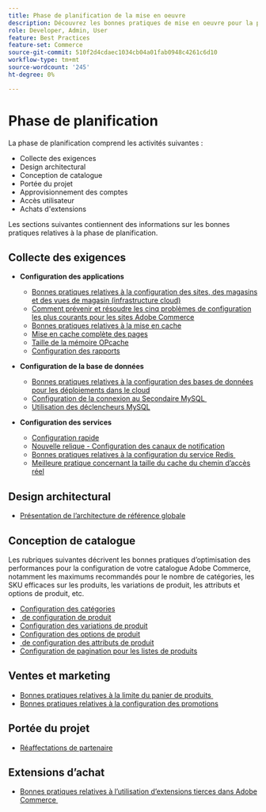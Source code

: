```yaml
---
title: Phase de planification de la mise en oeuvre
description: Découvrez les bonnes pratiques de mise en oeuvre pour la phase de planification des projets Adobe Commerce.
role: Developer, Admin, User
feature: Best Practices
feature-set: Commerce
source-git-commit: 510f2d4cdaec1034cb04a01fab0948c4261c6d10
workflow-type: tm+mt
source-wordcount: '245'
ht-degree: 0%

---
```



# Phase de planification

La phase de planification comprend les activités suivantes :

- Collecte des exigences
- Design architectural
- Conception de catalogue
- Portée du projet
- Approvisionnement des comptes
- Accès utilisateur
- Achats d&#39;extensions

Les sections suivantes contiennent des informations sur les bonnes pratiques relatives à la phase de planification.

## Collecte des exigences

- **Configuration des applications**
   - [Bonnes pratiques relatives à la configuration des sites, des magasins et des vues de magasin (infrastructure cloud)](sites-stores-store-views.md)
   - [Comment prévenir et résoudre les cinq problèmes de configuration les plus courants pour les sites Adobe Commerce](https://business.adobe.com/blog/how-to/usual-suspects-five-configuration-fixes-maximize-your-peak-sales)
   - [Bonnes pratiques relatives à la mise en cache](https://docs.magento.com/user-guide/system/cache-management.html#best-practices-for-caching)
   - [Mise en cache complète des pages](https://developer.adobe.com/commerce/php/development/cache/page/public-content/)
   - [Taille de la mémoire OPcache](opcache-memory-size.md)
   - [Configuration des rapports](reporting-configuration.md)

- **Configuration de la base de données**
   - [Bonnes pratiques relatives à la configuration des bases de données pour les déploiements dans le cloud &#x200B;](database-on-cloud.md)
   - [Configuration de la connexion au Secondaire MySQL &#x200B;](configure-mysql-slave-connection-on-cloud.md)
   - [Utilisation des déclencheurs MySQL](mysql-triggers-usage.md)

- **Configuration des services**
   - [Configuration rapide](https://devdocs.magento.com/cloud/cdn/configure-fastly.html)
   - [Nouvelle relique - Configuration des canaux de notification](https://devdocs.magento.com/cloud/project/new-relic.html#configure-notification-channels)
   - [Bonnes pratiques relatives à la configuration du service Redis &#x200B;](redis-service-configuration.md)
   - [Meilleure pratique concernant la taille du cache du chemin d’accès réel](realpath-cache-size.md)

## **Design architectural**

<!--Asset not yet integrated
- [GRA Architecture examples](https://wiki.corp.adobe.com/x/kD4ykw)
-->
- [Présentation de l’architecture de référence globale](../../../implementation-playbook/architecture/global-reference.md)

## **Conception de catalogue**

Les rubriques suivantes décrivent les bonnes pratiques d’optimisation des performances pour la configuration de votre catalogue Adobe Commerce, notamment les maximums recommandés pour le nombre de catégories, les SKU efficaces sur les produits, les variations de produit, les attributs et options de produit, etc.

- [Configuration des catégories](category-limits.md)
- [&#x200B; de configuration de produit](product-sku-limits.md)
- [Configuration des variations de produit](product-variations.md)
- [Configuration des options de produit](product-options.md)
- [&#x200B; de configuration des attributs de produit](product-attributes-and-options.md)
- [Configuration de pagination pour les listes de produits](product-listing-pagination.md)

## **Ventes et marketing**

- [Bonnes pratiques relatives à la limite du panier de produits &#x200B;](product-cart.md)
- [Bonnes pratiques relatives à la configuration des promotions](product-cart-promotions.md)

## **Portée du projet**

- [Réaffectations de partenaire](partner-escalation.md)

## **Extensions d’achat**

- [Bonnes pratiques relatives à l’utilisation d’extensions tierces dans Adobe Commerce &#x200B;](extensions.md)
